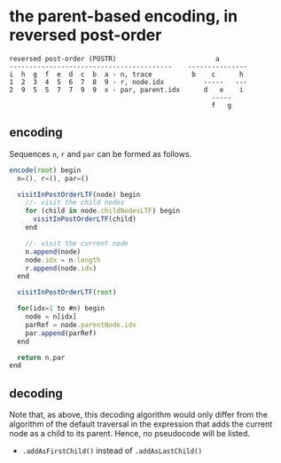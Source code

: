 
<!-- ======================================================================= -->
# the parent-based encoding, in reversed post-order

```
reversed post-order (POSTR)                         a
-----------------------------------------    ---------------
i  h  g  f  e  d  c  b  a - n, trace          b    c      h
1  2  3  4  5  6  7  8  9 - r, node.idx          -----   ---
2  9  5  5  7  7  9  9  x - par, parent.idx      d   e    i
                                                   -----
                                                   f   g
```

<!-- ======================================================================= -->
## encoding

Sequences `n`, `r` and `par` can be formed as follows.

```js
encode(root) begin
  n=(), r=(), par=()

  visitInPostOrderLTF(node) begin
    //- visit the child nodes
    for (child in node.childNodesLTF) begin
      visitInPostOrderLTF(child)
    end

    //- visit the current node
    n.append(node)
    node.idx = n.length
    r.append(node.idx)
  end

  visitInPostOrderLTF(root)

  for(idx=1 to #n) begin
    node = n[idx]
    parRef = node.parentNode.idx
    par.append(parRef)
  end

  return n,par
end
```

<!-- ======================================================================= -->
## decoding

Note that, as above, this decoding algorithm would only differ from the
algorithm of the default traversal in the expression that adds the current
node as a child to its parent. Hence, no pseudocode will be listed.

* `.addAsFirstChild()` instead of `.addAsLastChild()`
